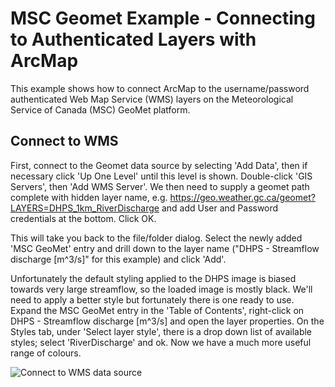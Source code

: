 # MSC Geomet Example - Connecting to Authenticated Layers with ArcMap

This example shows how to connect ArcMap to the username/password authenticated Web Map Service (WMS) layers on the Meteorological Service of Canada (MSC) GeoMet platform.

## Connect to WMS
First, connect to the Geomet data source by selecting 'Add Data', then if necessary click 'Up One Level' until this level is shown. Double-click 'GIS Servers', then 'Add WMS Server'. We then need to supply a geomet path complete with hidden layer name, e.g. https://geo.weather.gc.ca/geomet?LAYERS=DHPS_1km_RiverDischarge and add User and Password credentials at the bottom. Click OK.

This will take you back to the file/folder dialog. Select the newly added 'MSC GeoMet' entry and drill down to the layer name ("DHPS - Streamflow discharge [m^3/s]" for this example) and click 'Add'.

Unfortunately the default styling applied to the DHPS image is biased towards very large streamflow, so the loaded image is mostly black. We'll need to apply a better style but fortunately there is one ready to use. Expand the MSC GeoMet entry in the 'Table of Contents', right-click on DHPS - Streamflow discharge [m^3/s] and open the layer properties. On the Styles tab, under 'Select layer style', there is a drop down list of available styles; select 'RiverDischarge' and ok. Now we have a much more useful range of colours.








![Connect to WMS data source](images/01_add_wms_data_source.PNG)
